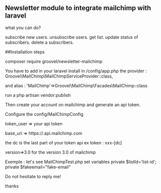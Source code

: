 ## Newsletter module to integrate mailchimp with laravel ##

what you can do?

subscribe new users.
unsubscribe users.
get list.
update status of subscribers.
delete a subscribers.


##Installation steps

composer require groovel/newsletter-mailchimp

You have to add in your laravel install in /config/app.php
the provider :
Groovel\MailChimp\MailChimpServiceProvider::class,

and alias :
'MailChimp'=>Groovel\MailChimp\Facades\MailChimp::class

run a php artisan vendor:publish

Then create your account on mailchimp and generate an api token.

Configure the config/MailChimpConfig

token_user => your api token

base_uri => https://<dc>.api.mailchimp.com

the dc is the last part of your token api ex token : xxx-[dc]

version=>3.0 for the version 3.0 of mailchimp

Exemple : let's see MailChimpTest.php
set variables private $listId='list-id';
			  private $fakeemail="fake-email"

Do not hesitate to reply me!

thanks
